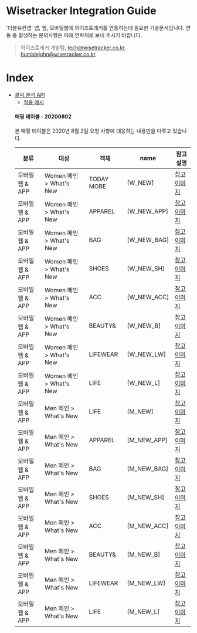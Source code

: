 # Wisetracker Integration Guide
'더블유컨셉' 앱, 웹, 모바일웹에 와이즈트래커를 연동하는데 필요한 기술문서입니다. 연동 중 발생하는 문의사항은 아래 연락처로 보내 주시기 바랍니다.

> 와이즈트래커 개발팀, tech@wisetracker.co.kr, humblejohn@wisetracker.co.kr



# Index

* [클릭 분석 API](./wconcept-2.md#클릭-분석-API)
	* [적용 예시](./wconcept-2.md#적용-예시)
	<!--
	* [매핑 테이블](./wconcept-2.md#매핑-테이블)
	* [매핑 테이블 - 20200714](./wconcept-2.md#매핑-테이블---2020714)
-->
	* [매핑 테이블 - 20200802](./wconcept-2.md#매핑-테이블---2020802)


## 클릭 분석 API

아래 매핑 테이블에 있는 버튼, 메뉴 등이 클릭되는 시점에 코드를 추가합니다.



**앱용 코드**

``` javascript
WiseTracker.sendClickData("EVT", "name");
// name은 매핑 테이블 참고
```

**PC & 모바일웹용 코드**

``` javascript
_trk_clickTrace(\"EVT\", \"name\");
// name은 매핑 테이블 참고
```



#### 적용 예시

유저가 앱의 메인 페이지 상단에 있는 검색버튼(돋보기)을 클릭하는 경우, 클릭이 발생한 시점에 아래 코드 추가.

``` javascript
WiseTracker.sendClickData("EVT", "[M_SEARCH]");
// name은 매핑 테이블 참고
```

유저가 PC 웹사이트의 메인 페이지 상단에 있는 검색버튼(돋보기)을 클릭하는 경우, 클릭이 발생한 시점에 아래 코드 추가.

``` javascript
_trk_clickTrace(\"EVT\", \"[SEARCH]\");
// name은 매핑 테이블 참고
```
<!--

#### 매핑 테이블

| 분류 | 대상 | 객체 | name | 참고 설명 |
| --- | --- | --- | --- | --- |
| PC | 메인 페이지 | 검색버튼(돋보기) | [SEARCH] | [참고 이미지](http://www.wisetracker.co.kr/wp-content/uploads/2020/05/wcon000.png) |
| PC | GNB -> NEW | 상품 배너 1번 | [GNB_NEW_BANNER1] | [참고 이미지](http://www.wisetracker.co.kr/wp-content/uploads/2020/05/wcon002.jpg) |
| PC | GNB -> NEW | 상품 배너 2번 | [GNB_NEW_BANNER2] | |
| PC | GNB -> NEW | 상품 배너 3번 | [GNB_NEW_BANNER3] | |
| PC | GNB -> NEW | 상품 배너 4번 | [GNB_NEW_BANNER4] | |
| PC | GNB -> BRAND | 브랜드 배너 1번 | [GNB_BRAND_BANNER1] | [참고 이미지](http://www.wisetracker.co.kr/wp-content/uploads/2020/05/wcon003.jpg) |
| PC | GNB -> BRAND | 브랜드 배너 2번 | [GNB_BRAND_BANNER2] | |
| PC | GNB -> BRAND | 브랜드 배너 3번 | [GNB_BRAND_BANNER3] | |
| 모바일웹 & APP | 메인 페이지 | 검색버튼(돋보기) | [M_SEARCH] | [참고 이미지](http://www.wisetracker.co.kr/wp-content/uploads/2020/05/wcon001.jpg) |
| 모바일웹 & APP | 검색 페이지 | 하단 배너 | [M_SEARCH_BANNER] | [참고 이미지](http://www.wisetracker.co.kr/wp-content/uploads/2020/05/wcon004.jpg) |
| 모바일웹 & APP | LNB | 하단 배너 | [M_LNB_BANNER] | [참고 이미지](http://www.wisetracker.co.kr/wp-content/uploads/2020/05/wcon005.jpg) |
| 하기 사항은 | 2020년 6월 12일에 | 추가하였습니다. |
| PC | 필터 메뉴 | 'FILTER+' 버튼 | [filter] | [참고 이미지](http://www.wisetracker.co.kr/wp-content/uploads/2020/06/wcon_pc.png) |
| PC | 필터 메뉴 | 'CATEGORY' 버튼 | [filter_category] | [참고 이미지](http://www.wisetracker.co.kr/wp-content/uploads/2020/06/wcon_pc.png) |
| PC | 필터 메뉴 | 'BRAND' 버튼 | [filter_brand] | [참고 이미지](http://www.wisetracker.co.kr/wp-content/uploads/2020/06/wcon_pc.png) |
| PC | 필터 메뉴 | 'PRICE' 버튼 | [filter_price] | [참고 이미지](http://www.wisetracker.co.kr/wp-content/uploads/2020/06/wcon_pc.png) |
| PC | 필터 메뉴 | 'BENEFIT' 버튼 | [filter_benefit] | [참고 이미지](http://www.wisetracker.co.kr/wp-content/uploads/2020/06/wcon_pc.png) |
| PC | 필터 메뉴 | 'COLOR' 버튼 | [filter_color] | [참고 이미지](http://www.wisetracker.co.kr/wp-content/uploads/2020/06/wcon_pc.png) |
| PC | 필터 메뉴 | 'DISCOUNT' 버튼 | [filter_discount] | [참고 이미지](http://www.wisetracker.co.kr/wp-content/uploads/2020/06/wcon_pc.png) |
| 모바일웹 & APP | 필터 메뉴 | 'FILTER' 버튼 | [M_filter] | [참고 이미지](http://www.wisetracker.co.kr/wp-content/uploads/2020/06/wcon_mo.png) |



#### 매핑 테이블 - 20200714

본 매핑 테이블은 2020년 7월 14일 요청 사항에 대응하는 내용만을 다루고 있습니다.


| 분류 | 대상 | 객체 | name | 참고 설명 |
| --- | --- | --- | --- | --- |
| 모바일웹 & APP | 메인 페이지 | 메뉴 버튼(햄버거) | [MENU] | [참고 이미지](http://www.wisetracker.co.kr/wp-content/uploads/2020/07/009.png) |
| 모바일웹 & APP | 메인 페이지 | 로고 | [LOGO] | [참고 이미지](http://www.wisetracker.co.kr/wp-content/uploads/2020/07/009.png) |
| 모바일웹 & APP | 메인 페이지 | 검색 버튼(돋보기) | [SR] | [참고 이미지](http://www.wisetracker.co.kr/wp-content/uploads/2020/07/009.png) |
| 모바일웹 & APP | 메인 페이지 | 장바구니 버튼 | [CART] | [참고 이미지](http://www.wisetracker.co.kr/wp-content/uploads/2020/07/009.png) |
| 모바일웹 & APP | 메인 페이지 | 액션바 홈버튼 | [A_HOME] | [참고 이미지](http://www.wisetracker.co.kr/wp-content/uploads/2020/07/009.png) |
| 모바일웹 & APP | 메인 페이지 | 액션바 히스토리 버튼 | [A_SR] | [참고 이미지](http://www.wisetracker.co.kr/wp-content/uploads/2020/07/009.png) |
| 모바일웹 & APP | 메인 페이지 | 액션바 하트 버튼 | [A_H] | [참고 이미지](http://www.wisetracker.co.kr/wp-content/uploads/2020/07/009.png) |
| 모바일웹 & APP | 메인 페이지 | 액션바 마이 버튼 | [A_MY] | [참고 이미지](http://www.wisetracker.co.kr/wp-content/uploads/2020/07/009.png) |
| 모바일웹 & APP | 메인 페이지 | 액션바 WOMEN 버튼 | [A_BT_W] | [참고 이미지](http://www.wisetracker.co.kr/wp-content/uploads/2020/07/009.png) |
| 모바일웹 & APP | LNB | LNB WOMEN | [L_W] | [참고 이미지](http://www.wisetracker.co.kr/wp-content/uploads/2020/07/010.png) |
| 모바일웹 & APP | LNB | LNB MEN | [L_M] | [참고 이미지](http://www.wisetracker.co.kr/wp-content/uploads/2020/07/010.png) |
| 모바일웹 & APP | LNB | LNB NEW | [L_NEW] | [참고 이미지](http://www.wisetracker.co.kr/wp-content/uploads/2020/07/010.png) |
| 모바일웹 & APP | LNB | LNB 배너 A | [L_BA_1] | [참고 이미지](http://www.wisetracker.co.kr/wp-content/uploads/2020/07/010.png) |
| 모바일웹 & APP | LNB | LNB 배너 B | [L_BA_1] | [참고 이미지](http://www.wisetracker.co.kr/wp-content/uploads/2020/07/010.png) |

-->

#### 매핑 테이블 - 20200802

본 매핑 테이블은 2020년 8월 2일 요청 사항에 대응하는 내용만을 다루고 있습니다.

| 분류 | 대상 | 객체 | name | 참고 설명 |
| --- | --- | --- | --- | --- |
| 모바일웹 & APP | Women 메인 > What's New | TODAY MORE | [W_NEW] | [참고 이미지](http://www.wisetracker.co.kr/wp-content/uploads/2020/08/004.png) |
| 모바일웹 & APP | Women 메인 > What's New | APPAREL | [W_NEW_APP] | [참고 이미지](http://www.wisetracker.co.kr/wp-content/uploads/2020/08/004.png) |
| 모바일웹 & APP | Women 메인 > What's New | BAG | [W_NEW_BAG] | [참고 이미지](http://www.wisetracker.co.kr/wp-content/uploads/22020/08/004.png) |
| 모바일웹 & APP | Women 메인 > What's New | SHOES | [W_NEW_SH] | [참고 이미지](http://www.wisetracker.co.kr/wp-content/uploads/2020/08/004.png) |
| 모바일웹 & APP | Women 메인 > What's New | ACC | [W_NEW_ACC] | [참고 이미지](http://www.wisetracker.co.kr/wp-content/uploads/2020/08/004.png) |
| 모바일웹 & APP | Women 메인 > What's New | BEAUTY& | [W_NEW_B] | [참고 이미지](http://www.wisetracker.co.kr/wp-content/uploads/2020/08/004.png) |
| 모바일웹 & APP | Women 메인 > What's New | LIFEWEAR | [W_NEW_LW] | [참고 이미지](http://www.wisetracker.co.kr/wp-content/uploads/2020/08/004.png) |
| 모바일웹 & APP | Women 메인 > What's New | LIFE | [W_NEW_L] | [참고 이미지](http://www.wisetracker.co.kr/wp-content/uploads/2020/08/004.png) |
| 모바일웹 & APP | Men 메인 > What's New | LIFE | [M_NEW] | [참고 이미지](http://www.wisetracker.co.kr/wp-content/uploads/2020/08/005.png) |
| 모바일웹 & APP | Men 메인 > What's New | APPAREL | [M_NEW_APP] | [참고 이미지](http://www.wisetracker.co.kr/wp-content/uploads/2020/08/005.png) |
| 모바일웹 & APP | Men 메인 > What's New | BAG | [M_NEW_BAG] | [참고 이미지](http://www.wisetracker.co.kr/wp-content/uploads/2020/08/005.png) |
| 모바일웹 & APP | Men 메인 > What's New | SHOES | [M_NEW_SH] | [참고 이미지](http://www.wisetracker.co.kr/wp-content/uploads/2020/08/005.png) |
| 모바일웹 & APP | Men 메인 > What's New | ACC | [M_NEW_ACC] | [참고 이미지](http://www.wisetracker.co.kr/wp-content/uploads/2020/08/005.png) |
| 모바일웹 & APP | Men 메인 > What's New | BEAUTY& | [M_NEW_B] | [참고 이미지](http://www.wisetracker.co.kr/wp-content/uploads/2020/08/005.png) |
| 모바일웹 & APP | Men 메인 > What's New | LIFEWEAR | [M_NEW_LW] | [참고 이미지](http://www.wisetracker.co.kr/wp-content/uploads/2020/08/005.png) |
| 모바일웹 & APP | Men 메인 > What's New | LIFE | [M_NEW_L] | [참고 이미지](http://www.wisetracker.co.kr/wp-content/uploads/2020/08/005.png) |
